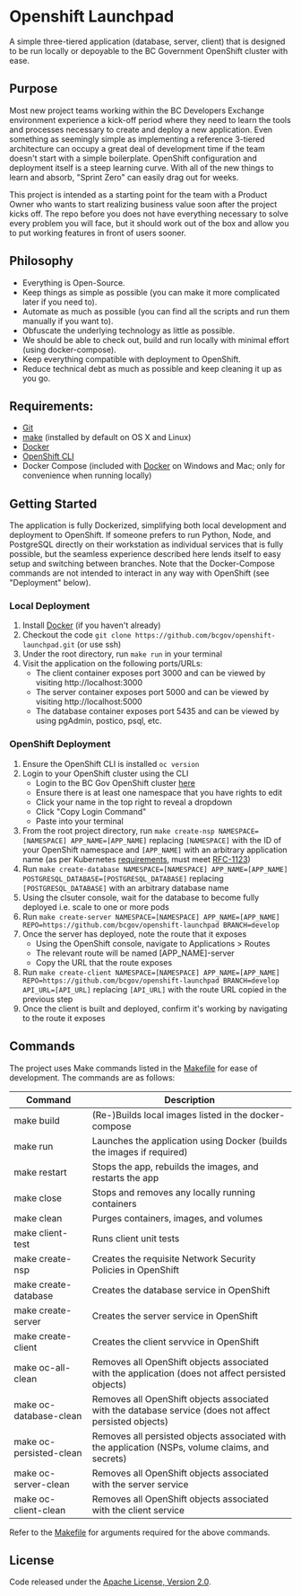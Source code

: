 # Openshift Launchpad

A simple three-tiered application (database, server, client) that is designed to be run locally or depoyable to the BC Government OpenShift cluster with ease.

## Purpose

Most new project teams working within the BC Developers Exchange environment experience a kick-off period where they need to learn the tools and processes necessary to create and deploy a new application. Even something as seemingly simple as implementing a reference 3-tiered architecture can occupy a great deal of development time if the team doesn't start with a simple boilerplate. OpenShift configuration and deployment itself is a steep learning curve. With all of the new things to learn and absorb, "Sprint Zero" can easily drag out for weeks.

This project is intended as a starting point for the team with a Product Owner who wants to start realizing business value soon after the project kicks off. The repo before you does not have everything necessary to solve every problem you will face, but it should work out of the box and allow you to put working features in front of users sooner. 

## Philosophy
- Everything is Open-Source. 
- Keep things as simple as possible (you can make it more complicated later if you need to).
- Automate as much as possible (you can find all the scripts and run them manually if you want to).
- Obfuscate the underlying technology as little as possible.
- We should be able to check out, build and run locally with minimal effort (using docker-compose).
- Keep everything compatible with deployment to OpenShift.
- Reduce technical debt as much as possible and keep cleaning it up as you go.

## Requirements:
- [Git](https://git-scm.com)
- [make](http://man7.org/linux/man-pages/man1/make.1.html) (installed by default on OS X and Linux)
- [Docker](https://www.docker.com/)
- [OpenShift CLI](https://docs.openshift.com/container-platform/3.11/cli_reference/get_started_cli.html#cli-reference-get-started-cli)
- Docker Compose (included with [Docker](https://docs.docker.com/install/) on Windows and Mac; only for convenience when running locally)

## Getting Started
The application is fully Dockerized, simplifying both local development and deployment to OpenShift. If someone prefers to run Python, Node, and PostgreSQL directly on their workstation as individual services that is fully possible, but the seamless experience described here lends itself to easy setup and switching between branches. Note that the Docker-Compose commands are not intended to interact in any way with OpenShift (see "Deployment" below).

### Local Deployment

1. Install [Docker](https://www.docker.com/) (if you haven't already)
2. Checkout the code `git clone https://github.com/bcgov/openshift-launchpad.git` (or use ssh)
3. Under the root directory, run `make run` in your terminal
4. Visit the application on the following ports/URLs:
	- The client container exposes port 3000 and can be viewed by visiting http://localhost:3000
	- The server container exposes port 5000 and can be viewed by visiting http://localhost:5000
	- The database container exposes port 5435 and can be viewed by using pgAdmin, postico, psql, etc.

### OpenShift Deployment

1. Ensure the OpenShift CLI is installed `oc version`
2. Login to your OpenShift cluster using the CLI
	- Login to the BC Gov OpenShift cluster [here](https://console.pathfinder.gov.bc.ca:8443/console/)
	- Ensure there is at least one namespace that you have rights to edit
	- Click your name in the top right to reveal a dropdown
	- Click "Copy Login Command"
	- Paste into your terminal
3. From the root project directory, run `make create-nsp NAMESPACE=[NAMESPACE] APP_NAME=[APP_NAME]` replacing `[NAMESPACE]` with the ID of your OpenShift namespace and `[APP_NAME]` with an arbitrary application name (as per Kubernetes [requirements](https://kubernetes.io/docs/concepts/overview/working-with-objects/names/#dns-subdomain-names), must meet [RFC-1123](https://tools.ietf.org/html/rfc1123))
4. Run `make create-database NAMESPACE=[NAMESPACE] APP_NAME=[APP_NAME] POSTGRESQL_DATABASE=[POSTGRESQL_DATABASE]` replacing `[POSTGRESQL_DATABASE]` with an arbitrary database name
5. Using the clsuter console, wait for the database to become fully deployed i.e. scale to one or more pods
6. Run `make create-server NAMESPACE=[NAMESPACE] APP_NAME=[APP_NAME] REPO=https://github.com/bcgov/openshift-launchpad BRANCH=develop`
7. Once the server has deployed, note the route that it exposes
	- Using the OpenShift console, navigate to Applications > Routes
	- The relevant route will be named [APP_NAME]-server
	- Copy the URL that the route exposes
7. Run `make create-client NAMESPACE=[NAMESPACE] APP_NAME=[APP_NAME] REPO=https://github.com/bcgov/openshift-launchpad BRANCH=develop API_URL=[API_URL]` replacing `[API_URL]` with the route URL copied in the previous step
8. Once the client is built and deployed, confirm it's working by navigating to the route it exposes

## Commands

The project uses Make commands listed in the [Makefile](Makefile) for ease of development. The commands are as follows:

| Command                 | Description
|-------------------------|---------------------------------------------------------------
| make build              | (Re-)Builds local images listed in the docker-compose
| make run                | Launches the application using Docker (builds the images if required)
| make restart            | Stops the app, rebuilds the images, and restarts the app
| make close              | Stops and removes any locally running containers
| make clean              | Purges containers, images, and volumes
| make client-test        | Runs client unit tests
| make create-nsp         | Creates the requisite Network Security Policies in OpenShift
| make create-database    | Creates the database service in OpenShift
| make create-server      | Creates the server service in OpenShift
| make create-client      | Creates the client servvice in OpenShift
| make oc-all-clean       | Removes all OpenShift objects associated with the application (does not affect persisted objects)
| make oc-database-clean  | Removes all OpenShift objects associated with the database service (does not affect persisted objects)
| make oc-persisted-clean | Removes all persisted objects associated with the application (NSPs, volume claims, and secrets)
| make oc-server-clean    | Removes all OpenShift objects associated with the server service
| make oc-client-clean    | Removes all OpenShift objects associated with the client service

Refer to the [Makefile](Makefile) for arguments required for the above commands.

## License

Code released under the [Apache License, Version 2.0](LICENSE).
